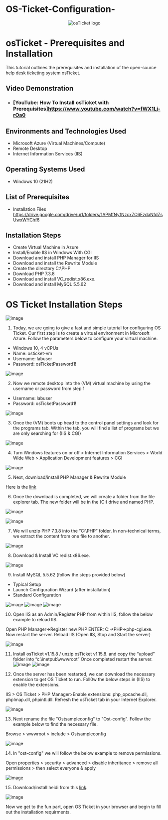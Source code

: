 # OS-Ticket-Configuration-
<p align="center">
<img src="https://i.imgur.com/Clzj7Xs.png" alt="osTicket logo"/>
</p>

<h1>osTicket - Prerequisites and Installation</h1>
This tutorial outlines the prerequisites and installation of the open-source help desk ticketing system osTicket.<br />


<h2>Video Demonstration</h2>

- ### [YouTube: How To Install osTicket with Prerequisites]https://www.youtube.com/watch?v=fWX1Lj-rOa0

<h2>Environments and Technologies Used</h2>

- Microsoft Azure (Virtual Machines/Compute)
- Remote Desktop
- Internet Information Services (IIS)

<h2>Operating Systems Used </h2>

- Windows 10</b> (21H2)

<h2>List of Prerequisites</h2>

- Installation Files https://drive.google.com/drive/u/1/folders/1APMfNyfNzcxZC6EzdaNfdZsUwxWYChf6

<h2>Installation Steps</h2>

- Create Virtual Machine in Azure
- Install/Enable IIS in Windows With CGI
- Download and install PHP Manager for IIS
- Download and install the Rewrite Module
- Create the directory C:\PHP
- Download PHP 7.3.8
- Download and install VC_redist.x86.exe.
- Download and install MySQL 5.5.62

# OS Ticket Installation Steps



![image](https://github.com/user-attachments/assets/df01ab9f-44ad-4fa4-b27c-7a5bfe4bc0b1)



1. Today, we are going to give a fast and simple tutorial for configuring OS Ticket. Our first step is to create a virtual environment in Microsoft Azure. Follow the parameters below to configure your virtual machine.
 
- Windows 10, 4 vCPUs
- Name: osticket-vm
- Username: labuser
- Password: osTicketPassword1!



![image](https://github.com/user-attachments/assets/7f7ebc56-e770-4aaf-9a0b-3817761727dc)

2. Now we remote desktop into the (VM) virtual machine by using the username or password from step 1
- Username: labuser
- Password: osTicketPassword1!



![image](https://github.com/user-attachments/assets/02f017e2-793d-4d9a-9bd9-67c3e4abe687)

3. Once the (VM) boots up head to the control panel settings and look for the programs tab. Within the tab, you will find a list of programs but we are only searching for {IIS & CGI}


![image](https://github.com/user-attachments/assets/2fd7ea20-3247-4295-93bb-52774d40deb0)

4. Turn Windows features on or off > Internet Information Services > World Wide Web > Application Development features > CGI

![image](https://github.com/user-attachments/assets/f1cc7a35-aeff-4a9d-878d-d1a20d9a103d)

5. Next, download/install PHP Manager & Rewrite Module 

Here is the [link](https://drive.google.com/drive/u/0/folders/1APMfNyfNzcxZC6EzdaNfdZsUwxWYChf6)

6. Once the download is completed, we will create a folder from the file explorer tab. The new folder will be in the (C:) drive and named PHP. 

![image](https://github.com/user-attachments/assets/af8132a7-3b01-4d77-a9ba-9eb04cafab93)

![image](https://github.com/user-attachments/assets/c8b7e497-10af-4572-b23a-ab52eb98805a)

7. We will unzip PHP 7.3.8 into the “C:\PHP” folder. In non-technical terms, we extract the content from one file to another. 

![image](https://github.com/user-attachments/assets/7ebd3087-c18c-401e-bef2-eac92ef16bb8)

8. Download & Install VC redist.x86.exe. 

![image](https://github.com/user-attachments/assets/1f5bd3f6-52f7-42dc-bbad-6b622b3276e3)


9. Install MySQL 5.5.62 (follow the steps provided below)

- Typical Setup
- Launch Configuration Wizard (after installation)
- Standard Configuration

![image](https://github.com/user-attachments/assets/31415b2b-77e8-4914-8bca-9b0766ebe8f5)
![image](https://github.com/user-attachments/assets/24498a28-eeef-42b6-9af3-774840a70c54)
![image](https://github.com/user-attachments/assets/f61fdb68-7f47-4d72-919e-af64147d9827)

10. Open IIS as an Admin/Register PHP from within IIS, follow the below example to reload IIS.

Open PHP Manager->Register new PHP ENTER: C:->PHP->php-cgi.exe. Now restart the server.
Reload IIS (Open IIS, Stop and Start the server)

![image](https://github.com/user-attachments/assets/f5fdb55f-0f4c-4429-a9f8-3382a495ddc2)

11. Install osTicket v1.15.8 / unzip osTicket v1.15.8. and copy the “upload” folder into “c:\inetpub\wwwroot” Once completed restart the server.
![image](https://github.com/user-attachments/assets/bd7b5170-c03a-45a8-a087-29cc263f9127)
![image](https://github.com/user-attachments/assets/324c8f37-55a4-4605-881d-aa4a062d46d3)

12. Once the server has been restarted, we can download the necessary extension to get OS Ticket to run. Foll0w the below steps in (IIS) to enable the extensions.

IIS > OS Ticket > PHP Manager>Enable extensions: php_opcache.dil, phpImap.dll, phpintl.dll. Refresh the osTicket tab in your Internet Explorer.

![image](https://github.com/user-attachments/assets/808f107c-9b32-4556-b36b-7051a08fb53c)

13. Next rename the file "Ostsampleconfig" to "Ost-config". Follow the example below to find the necessary file. 

Browse > wwwroot > include > Ostsampleconfig

![image](https://github.com/user-attachments/assets/c572d85c-89e4-476b-9796-ecf9fc89d54d)

14. In "ost-config" we will follow the below example to remove permissions.

Open properties > security > advanced > disable inheritance > remove all permissions > then select everyone & apply

![image](https://github.com/user-attachments/assets/cb8795a4-1b4b-4f7d-9903-a9638f7a2ce8)

15. Download/install heidi from this [link](https://drive.google.com/drive/u/0/folders/1APMfNyfNzcxZC6EzdaNfdZsUwxWYChf6).

![image](https://github.com/user-attachments/assets/ef9a8a61-c973-41be-8a7b-23331bcdd606)

Now we get to the fun part, open OS Ticket in your browser and begin to fill out the installation requirments.


